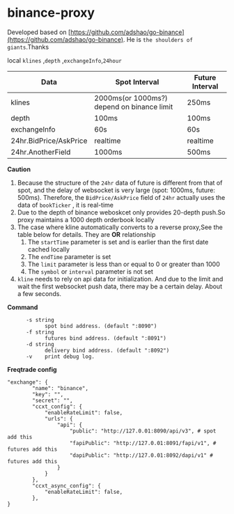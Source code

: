 
# binance-proxy

Developed based on [https://github.com/adshao/go-binance](https://github.com/adshao/go-binance). He is `the shoulders of giants`.Thanks

local `klines` ,`depth` ,`exchangeInfo`,`24hour`

| Data | Spot Interval | Future Interval |
|--|--|--|
|klines|2000ms(or 1000ms?) depend on binance limit| 250ms |
|depth|100ms| 100ms |
|exchangeInfo|60s| 60s |
|24hr.BidPrice/AskPrice| realtime | realtime |
|24hr.AnotherField|1000ms | 500ms |

**Caution**
1. Because the structure of the `24hr` data of future is different from that of spot, and the delay of websocket is very large (spot: 1000ms, future: 500ms). Therefore, the `BidPrice/AskPrice` field of `24hr` actually uses the data of `bookTicker` , it is real-time
2. Due to the depth of binance weboskcet only provides 20-depth push.So proxy maintains a 1000 depth orderbook locally
3. The case where kline automatically converts to a reverse proxy,See the table below for details. They are **OR** relationship
   1. The `startTime` parameter is set and is earlier than the first date cached locally
   2. The `endTime` parameter is set
   3. The `limit` parameter is less than or equal to 0 or greater than 1000
   4. The `symbol` or `interval` parameter is not set
4. `kline` needs to rely on api data for initialization. And due to the limit and wait the first websocket push data, there may be a certain delay. About a few seconds.

**Command**
```
      -s string
            spot bind address. (default ":8090")
      -f string
            futures bind address. (default ":8091")
      -d string
            delivery bind address. (default ":8092")
      -v    print debug log.
```

**Freqtrade config**
```
"exchange": {
        "name": "binance",
        "key": "",
        "secret": "",
        "ccxt_config": {
            "enableRateLimit": false,
            "urls": {
                "api": {
                    "public": "http://127.0.01:8090/api/v3", # spot add this 
                    "fapiPublic": "http://127.0.01:8091/fapi/v1", # futures add this
                    "dapiPublic": "http://127.0.01:8092/dapi/v1" # futures add this
                }
            }
        },
        "ccxt_async_config": {
            "enableRateLimit": false,
        },
}
````